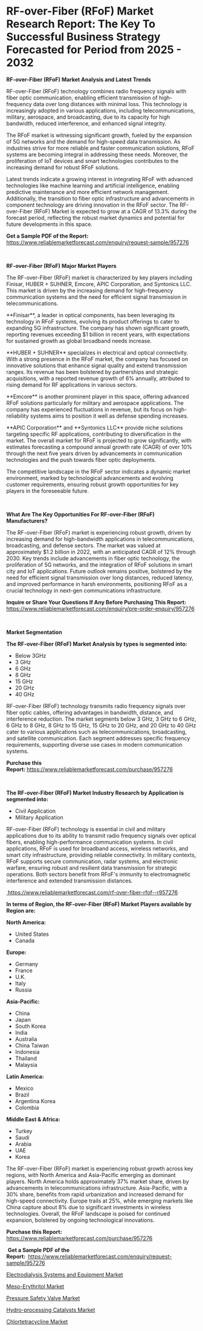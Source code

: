 <p><h1>RF-over-Fiber (RFoF) Market Research Report: The Key To Successful Business Strategy Forecasted for Period from 2025 - 2032</h1></p><p><strong>RF-over-Fiber (RFoF) Market Analysis and Latest Trends</strong></p>
<p><p>RF-over-Fiber (RFoF) technology combines radio frequency signals with fiber optic communication, enabling efficient transmission of high-frequency data over long distances with minimal loss. This technology is increasingly adopted in various applications, including telecommunications, military, aerospace, and broadcasting, due to its capacity for high bandwidth, reduced interference, and enhanced signal integrity.</p><p>The RFoF market is witnessing significant growth, fueled by the expansion of 5G networks and the demand for high-speed data transmission. As industries strive for more reliable and faster communication solutions, RFoF systems are becoming integral in addressing these needs. Moreover, the proliferation of IoT devices and smart technologies contributes to the increasing demand for robust RFoF solutions.</p><p>Latest trends indicate a growing interest in integrating RFoF with advanced technologies like machine learning and artificial intelligence, enabling predictive maintenance and more efficient network management. Additionally, the transition to fiber optic infrastructure and advancements in component technology are driving innovation in the RFoF sector. The RF-over-Fiber (RFoF) Market is expected to grow at a CAGR of 13.3% during the forecast period, reflecting the robust market dynamics and potential for future developments in this space.</p></p>
<p><strong>Get a Sample PDF of the Report:&nbsp;</strong> <a href="https://www.reliablemarketforecast.com/enquiry/request-sample/957276?utm_campaign=1130&utm_medium=2&utm_source=Github&utm_content=ia&utm_term=21032025&utm_id=rf-over-fiber-rfof">https://www.reliablemarketforecast.com/enquiry/request-sample/957276</a></p>
<p>&nbsp;</p>
<p><strong>RF-over-Fiber (RFoF) Major Market Players</strong></p>
<p><p>The RF-over-Fiber (RFoF) market is characterized by key players including Finisar, HUBER + SUHNER, Emcore, APIC Corporation, and Syntonics LLC. This market is driven by the increasing demand for high-frequency communication systems and the need for efficient signal transmission in telecommunications.</p><p>**Finisar**, a leader in optical components, has been leveraging its technology in RFoF systems, evolving its product offerings to cater to expanding 5G infrastructure. The company has shown significant growth, reporting revenues exceeding $1 billion in recent years, with expectations for sustained growth as global broadband needs increase.</p><p>**HUBER + SUHNER** specializes in electrical and optical connectivity. With a strong presence in the RFoF market, the company has focused on innovative solutions that enhance signal quality and extend transmission ranges. Its revenue has been bolstered by partnerships and strategic acquisitions, with a reported revenue growth of 6% annually, attributed to rising demand for RF applications in various sectors.</p><p>**Emcore** is another prominent player in this space, offering advanced RFoF solutions particularly for military and aerospace applications. The company has experienced fluctuations in revenue, but its focus on high-reliability systems aims to position it well as defense spending increases.</p><p>**APIC Corporation** and **Syntonics LLC** provide niche solutions targeting specific RF applications, contributing to diversification in the market. The overall market for RFoF is projected to grow significantly, with estimates forecasting a compound annual growth rate (CAGR) of over 10% through the next five years driven by advancements in communication technologies and the push towards fiber optic deployments.</p><p>The competitive landscape in the RFoF sector indicates a dynamic market environment, marked by technological advancements and evolving customer requirements, ensuring robust growth opportunities for key players in the foreseeable future.</p></p>
<p>&nbsp;</p>
<p><strong>What Are The Key Opportunities For RF-over-Fiber (RFoF) Manufacturers?</strong></p>
<p><p>The RF-over-Fiber (RFoF) market is experiencing robust growth, driven by increasing demand for high-bandwidth applications in telecommunications, broadcasting, and defense sectors. The market was valued at approximately $1.2 billion in 2022, with an anticipated CAGR of 12% through 2030. Key trends include advancements in fiber optic technology, the proliferation of 5G networks, and the integration of RFoF solutions in smart city and IoT applications. Future outlook remains positive, bolstered by the need for efficient signal transmission over long distances, reduced latency, and improved performance in harsh environments, positioning RFoF as a crucial technology in next-gen communications infrastructure.</p></p>
<p><strong>Inquire or Share Your Questions If Any Before Purchasing This Report:</strong> <a href="https://www.reliablemarketforecast.com/enquiry/pre-order-enquiry/957276?utm_campaign=1130&utm_medium=2&utm_source=Github&utm_content=ia&utm_term=21032025&utm_id=rf-over-fiber-rfof">https://www.reliablemarketforecast.com/enquiry/pre-order-enquiry/957276</a></p>
<p>&nbsp;</p>
<p><strong>Market Segmentation</strong></p>
<p><strong>The RF-over-Fiber (RFoF) Market Analysis by types is segmented into:</strong></p>
<p><ul><li>Below 3GHz</li><li>3 GHz</li><li>6 GHz</li><li>8 GHz</li><li>15 GHz</li><li>20 GHz</li><li>40 GHz</li></ul></p>
<p><p>RF-over-Fiber (RFoF) technology transmits radio frequency signals over fiber optic cables, offering advantages in bandwidth, distance, and interference reduction. The market segments below 3 GHz, 3 GHz to 6 GHz, 6 GHz to 8 GHz, 8 GHz to 15 GHz, 15 GHz to 20 GHz, and 20 GHz to 40 GHz cater to various applications such as telecommunications, broadcasting, and satellite communication. Each segment addresses specific frequency requirements, supporting diverse use cases in modern communication systems.</p></p>
<p><strong>Purchase this Report:&nbsp;</strong><a href="https://www.reliablemarketforecast.com/purchase/957276?utm_campaign=1130&utm_medium=2&utm_source=Github&utm_content=ia&utm_term=21032025&utm_id=rf-over-fiber-rfof">https://www.reliablemarketforecast.com/purchase/957276</a></p>
<p>&nbsp;</p>
<p><strong>The RF-over-Fiber (RFoF) Market Industry Research by Application is segmented into:</strong></p>
<p><ul><li>Civil Application</li><li>Military Application</li></ul></p>
<p><p>RF-over-Fiber (RFoF) technology is essential in civil and military applications due to its ability to transmit radio frequency signals over optical fibers, enabling high-performance communication systems. In civil applications, RFoF is used for broadband access, wireless networks, and smart city infrastructure, providing reliable connectivity. In military contexts, RFoF supports secure communication, radar systems, and electronic warfare, ensuring robust and resilient data transmission for strategic operations. Both sectors benefit from RFoF's immunity to electromagnetic interference and extended transmission distances.</p></p>
<p><a href="https://www.reliablemarketforecast.com/rf-over-fiber-rfof--r957276?utm_campaign=1130&utm_medium=2&utm_source=Github&utm_content=ia&utm_term=21032025&utm_id=rf-over-fiber-rfof">&nbsp;https://www.reliablemarketforecast.com/rf-over-fiber-rfof--r957276</a></p>
<p><strong>In terms of Region, the RF-over-Fiber (RFoF) Market Players available by Region are:</strong></p>
<p>
    <p> <strong> North America: </strong>
        <ul>
            <li>United States</li>
            <li>Canada</li>
        </ul>
        </p> 
    <p> <strong> Europe: </strong>
        <ul>
            <li>Germany</li>
            <li>France</li>
            <li>U.K.</li>
            <li>Italy</li>
            <li>Russia</li>
        </ul>
        </p> 
    <p> <strong> Asia-Pacific: </strong>
        <ul>
            <li>China</li>
            <li>Japan</li>
            <li>South Korea</li>
            <li>India</li>
            <li>Australia</li>
            <li>China Taiwan</li>
            <li>Indonesia</li>
            <li>Thailand</li>
            <li>Malaysia</li>
        </ul>
        </p> 
    <p> <strong> Latin America: </strong>
        <ul>
            <li>Mexico</li>
            <li>Brazil</li>
            <li>Argentina Korea</li>
            <li>Colombia</li>
        </ul>
        </p> 
    <p> <strong> Middle East & Africa: </strong>
        <ul>
            <li>Turkey</li>
            <li>Saudi</li>
            <li>Arabia</li>
            <li>UAE</li>
            <li>Korea</li>
        </ul>
    </p>
    </p>
<p><p>The RF-over-Fiber (RFoF) market is experiencing robust growth across key regions, with North America and Asia-Pacific emerging as dominant players. North America holds approximately 37% market share, driven by advancements in telecommunications infrastructure. Asia-Pacific, with a 30% share, benefits from rapid urbanization and increased demand for high-speed connectivity. Europe trails at 25%, while emerging markets like China capture about 8% due to significant investments in wireless technologies. Overall, the RFoF landscape is poised for continued expansion, bolstered by ongoing technological innovations.</p></p>
<p><strong>Purchase this Report: </strong><a href="https://www.reliablemarketforecast.com/purchase/957276?utm_campaign=1130&utm_medium=2&utm_source=Github&utm_content=ia&utm_term=21032025&utm_id=rf-over-fiber-rfof">https://www.reliablemarketforecast.com/purchase/957276</a></p>
<p>&nbsp;<strong>Get a Sample PDF of the Report:&nbsp;&nbsp;</strong><a href="https://www.reliablemarketforecast.com/enquiry/request-sample/957276?utm_campaign=1130&utm_medium=2&utm_source=Github&utm_content=ia&utm_term=21032025&utm_id=rf-over-fiber-rfof">https://www.reliablemarketforecast.com/enquiry/request-sample/957276</a></p>
<p><strong></strong></p>
<p><p><a href="https://github.com/vestadjogile/Market-Research-Report-List-1/blob/main/electrodialysis-systems-and-equipment-market.md?utm_campaign=1130&utm_medium=2&utm_source=Github&utm_content=ia&utm_term=21032025&utm_id=rf-over-fiber-rfof">Electrodialysis Systems and Equipment Market</a></p><p><a href="https://github.com/lelahokendo/Market-Research-Report-List-1/blob/main/meso-erythritol-market.md?utm_campaign=1130&utm_medium=2&utm_source=Github&utm_content=ia&utm_term=21032025&utm_id=rf-over-fiber-rfof">Meso-Erythritol Market</a></p><p><a href="https://github.com/hatlepigna2s/Market-Research-Report-List-1/blob/main/pressure-safety-valve-market.md?utm_campaign=1130&utm_medium=2&utm_source=Github&utm_content=ia&utm_term=21032025&utm_id=rf-over-fiber-rfof">Pressure Safety Valve Market</a></p><p><a href="https://github.com/wantadhagino/Market-Research-Report-List-1/blob/main/hydro-processing-catalysts-market.md?utm_campaign=1130&utm_medium=2&utm_source=Github&utm_content=ia&utm_term=21032025&utm_id=rf-over-fiber-rfof">Hydro-processing Catalysts Market</a></p><p><a href="https://github.com/eskelimaksic/Market-Research-Report-List-1/blob/main/chlortetracycline-market.md?utm_campaign=1130&utm_medium=2&utm_source=Github&utm_content=ia&utm_term=21032025&utm_id=rf-over-fiber-rfof">Chlortetracycline Market</a></p></p>
